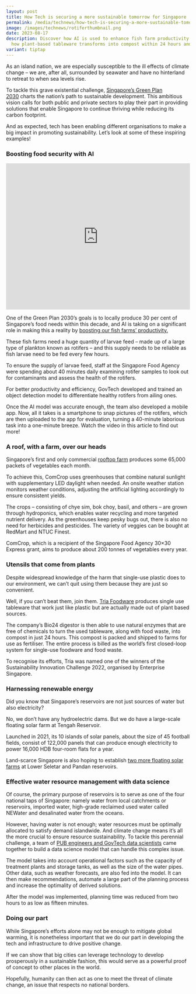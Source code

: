 ```yaml
---
layout: post
title: How Tech is securing a more sustainable tomorrow for Singapore
permalink: /media/technews/how-tech-is-securing-a-more-sustainable-tomorrow-for-singapore/
image: /images/technews/rotiferthumbnail.png
date: 2023-08-17
description: Discover how AI is used to enhance fish farm productivity and learn
  how plant-based tableware transforms into compost within 24 hours and more!
variant: tiptap
---
```

<p>As an island nation, we are especially susceptible to the ill effects
of climate change – we are, after all, surrounded by seawater and have
no hinterland to retreat to when sea levels rise.</p>
<p>To tackle this grave existential challenge,&nbsp;<a href="https://www.straitstimes.com/singapore/pm-lee-highlights-spores-green-plan-in-meeting-with-commonwealth-leaders" class="editor-rtfLink" rel="noopener noreferrer nofollow" target="_blank">Singapore’s Green Plan 2030</a>&nbsp;charts
the nation’s path to sustainable development. This ambitious vision calls
for both public and private sectors to play their part in providing solutions
that enable Singapore to continue thriving while reducing its carbon footprint.</p>
<p>And as expected, tech has been enabling different organisations to make
a big impact in promoting sustainability. Let’s look at some of these inspiring
examples!</p>
<h3>Boosting food security with AI</h3>
<div class="iframe-wrapper">
<iframe style="max-width: 100%;" height="400" width="100%" allowfullscreen="true" frameborder="0" src="https://www.youtube.com/embed/0iWTtzzhaU8?si=iZUmaYVIVCVFOd_H"></iframe>
</div>
<p>One of the Green Plan 2030’s goals is to locally produce 30 per cent of
Singapore’s food needs within this decade, and AI is taking on a significant
role in making this a reality by&nbsp;<a href="https://www.tech.gov.sg/media/technews/how-ai-and-a-camera-phone-help-keep-food-on-our-tables" class="editor-rtfLink" rel="noopener noreferrer nofollow" target="_blank">boosting our fish farms’ productivity.</a>
</p>
<p>These fish farms need a huge quantity of larvae feed – made up of a large
type of plankton known as rotifers – and this supply needs to be reliable
as fish larvae need to be fed every few hours.</p>
<p>To ensure the supply of larvae feed, staff at the Singapore Food Agency
were spending about 40 minutes daily examining rotifer samples to look
out for contaminants and assess the health of the rotifers.</p>
<p>For better productivity and efficiency, GovTech developed and trained
an object detection model to differentiate healthy rotifers from ailing
ones.</p>
<p>Once the AI model was accurate enough, the team also developed a mobile
app. Now, all it takes is a smartphone to snap pictures of the rotifers,
which are then uploaded to the app for evaluation, turning a 40-minute
laborious task into a one-minute breeze. Watch the video in this article
to find out more!</p>
<h3>A roof, with a farm, over our heads</h3>
<p>Singapore’s first and only commercial&nbsp;<a href="https://www.thepeakmagazine.com.sg/gallery/interviews/comcrop-sustainable-food-urban-farming-vegetable-farm/" class="editor-rtfLink" rel="noopener noreferrer nofollow" target="_blank">rooftop farm</a>&nbsp;produces
some 65,000 packets of vegetables each month.</p>
<p>To achieve this, ComCrop uses greenhouses that combine natural sunlight
with supplementary LED daylight when needed. An onsite weather station
monitors weather conditions, adjusting the artificial lighting accordingly
to ensure consistent yields.</p>
<p>The crops – consisting of chye sim, bok choy, basil, and others – are
grown through hydroponics, which enables water recycling and more targeted
nutrient delivery. As the greenhouses keep pesky bugs out, there is also
no need for herbicides and pesticides. The variety of veggies can be bought
at RedMart and NTUC Finest.</p>
<p>ComCrop, which is a recipient of the Singapore Food Agency 30×30 Express
grant, aims to produce about 200 tonnes of vegetables every year.</p>
<h3>Utensils that come from plants</h3>
<p>Despite widespread knowledge of the harm that single-use plastic does
to our environment, we can’t quit using them because they are just so convenient.</p>
<p>Well, if you can’t beat them, join them.&nbsp;<a href="https://triafoodware.com/bio24/" class="editor-rtfLink" rel="noopener noreferrer nofollow" target="_blank">Tria Foodware</a>&nbsp;produces
single use tableware that work just like plastic but are actually made
out of plant based sources.</p>
<p>The company’s Bio24 digestor is then able to use natural enzymes that
are free of chemicals to turn the used tableware, along with food waste,
into compost in just 24 hours. This compost is packed and shipped to farms
for use as fertiliser. The entire process is billed as the world’s first
closed-loop system for single-use foodware and food waste.</p>
<p>To recognise its efforts, Tria was named one of the winners of the Sustainability
Innovation Challenge 2022, organised by Enterprise Singapore.</p>
<h3>Harnessing renewable energy</h3>
<p>Did you know that Singapore’s reservoirs are not just sources of water
but also electricity?</p>
<p>No, we don’t have any hydroelectric dams. But we do have a large-scale
floating solar farm at Tengah Reservoir.</p>
<p>Launched in 2021, its 10 islands of solar panels, about the size of 45
football fields, consist of 122,000 panels that can produce enough electricity
to power 16,000 HDB four-room flats for a year.</p>
<p>Land-scarce Singapore is also hoping to establish&nbsp;<a href="https://www.straitstimes.com/singapore/environment/pub-eyes-2-large-scale-floating-solar-farms-at-lower-seletar-and-pandan" class="editor-rtfLink" rel="noopener noreferrer nofollow" target="_blank">two more floating solar farms</a>&nbsp;at
Lower Seletar and Pandan reservoirs.</p>
<h3>Effective water resource management with data science</h3>
<p>Of course, the primary purpose of reservoirs is to serve as one of the
four national taps of Singapore: namely water from local catchments or
reservoirs, imported water, high-grade reclaimed used water called NEWater
and desalinated water from the oceans.</p>
<p>However, having water is not enough; water resources must be optimally
allocated to satisfy demand islandwide. And climate change means it’s all
the more crucial to ensure resource sustainability. To tackle this perennial
challenge, a team of&nbsp;<a href="https://www.tech.gov.sg/media/technews/from-source-to-sink" class="editor-rtfLink" rel="noopener noreferrer nofollow" target="_blank">PUB engineers and GovTech data scientists</a>&nbsp;came
together to build a data science model that can handle this complex issue.</p>
<p>The model takes into account operational factors such as the capacity
of treatment plants and storage tanks, as well as the size of the water
pipes. Other data, such as weather forecasts, are also fed into the model.
It can then make recommendations, automate a large part of the planning
process and increase the optimality of derived solutions.</p>
<p>After the model was implemented, planning time was reduced from two hours
to as low as fifteen minutes.</p>
<h3>Doing our part</h3>
<p>While Singapore’s efforts alone may not be enough to mitigate global warming,
it is nonetheless important that we do our part in developing the tech
and infrastructure to drive positive change.</p>
<p>If we can show that big cities can leverage technology to develop prosperously
in a sustainable fashion, this would serve as a powerful proof of concept
to other places in the world.</p>
<p>Hopefully, humanity can then act as one to meet the threat of climate
change, an issue that respects no national borders.</p>